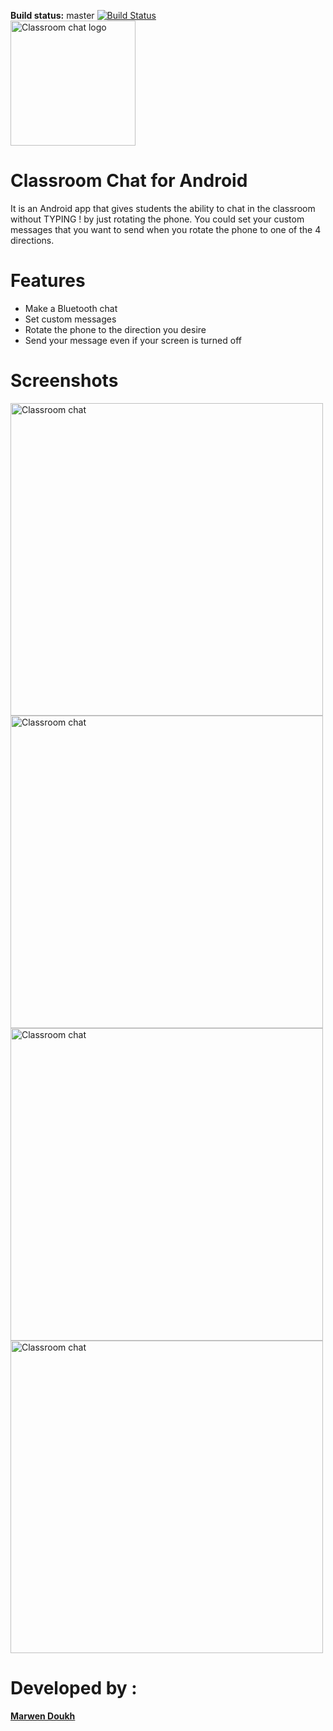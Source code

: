 **Build status:** master [![Build Status](https://travis-ci.org/marwendoukh/ClassroomChat-Android.svg?branch=master)](https://travis-ci.org/marwendoukh/ClassroomChat-Android)
<br/>
<img alt='Classroom chat logo' src='https://raw.githubusercontent.com/marwendoukh/ClassroomChat-Android/master/app/src/main/res/drawable/classroomchat_logo.png' height="200px"/></a>
# Classroom Chat for Android  <br/>

It is an Android app that gives students the ability to chat in the classroom without TYPING ! by just rotating the phone. You could set your custom messages that you want to send when you rotate the phone to one of the 4 directions.

# Features
* Make a Bluetooth chat
* Set custom messages
* Rotate the phone to the direction you desire
* Send your message even if your screen is turned off

# Screenshots


<img alt='Classroom chat' src='https://marwendoukh.files.wordpress.com/2017/09/classromm-chat-screenshot1.jpg' height="500px"/> <img alt='Classroom chat' src='https://marwendoukh.files.wordpress.com/2017/09/classromm-chat-screenshot2.jpg' height="500px"/> <img alt='Classroom chat' src='https://marwendoukh.files.wordpress.com/2017/09/classromm-chat-screenshot3.jpg' height="500px"/> <img alt='Classroom chat' src='https://marwendoukh.files.wordpress.com/2017/09/classromm-chat-screenshot4.jpg' height="500px"/>


# Developed by :
**[Marwen Doukh](https://marwendoukh.wordpress.com)** 





